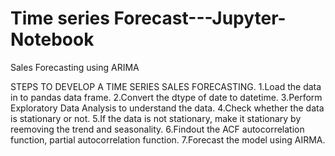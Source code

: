 # Time series Forecast---Jupyter-Notebook
Sales Forecasting using ARIMA

STEPS TO DEVELOP A TIME SERIES SALES FORECASTING.
1.Load the data in to pandas data frame.
2.Convert the dtype of date to datetime.
3.Perform Exploratory Data Analysis to understand the data.
4.Check whether the data is stationary or not.
5.If the data is not stationary, make it stationary by reemoving the trend and seasonality.
6.Findout the ACF autocorrelation function, partial autocorrelation function.
7.Forecast the model using AIRMA.
